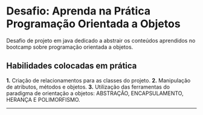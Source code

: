<h1> Desafio: Aprenda na Prática Programação Orientada a Objetos</h1>

<p>
Desafio de projeto em java dedicado a abstrair os conteúdos aprendidos no bootcamp sobre programação orientada a objetos.
</p>


<h2> Habilidades colocadas em prática</h2>

<p>
<strong>	1.</strong> Criação de relacionamentos para as classes do projeto.
<strong>	2.</strong> Manipulação de atributos, métodos e objetos.
<strong>	3.</strong> Utilização das ferramentas do paradigma de orientação a objetos: ABSTRAÇÃO, ENCAPSULAMENTO, HERANÇA E POLIMORFISMO.
</p>

----
